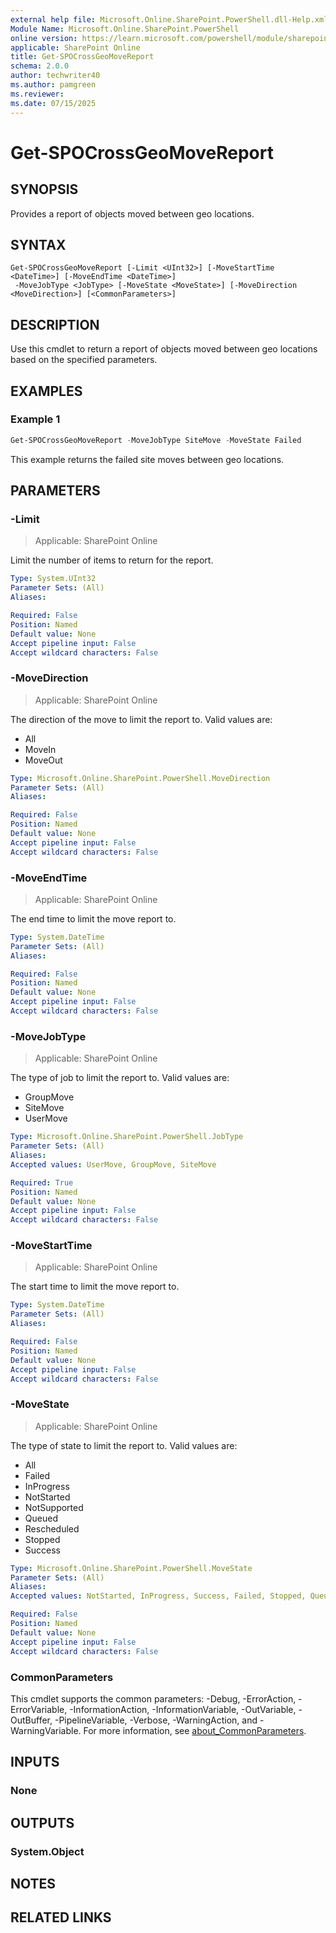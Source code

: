 ```yaml
---
external help file: Microsoft.Online.SharePoint.PowerShell.dll-Help.xml
Module Name: Microsoft.Online.SharePoint.PowerShell
online version: https://learn.microsoft.com/powershell/module/sharepoint-online/get-spocrossgeomovereport
applicable: SharePoint Online
title: Get-SPOCrossGeoMoveReport
schema: 2.0.0
author: techwriter40
ms.author: pamgreen
ms.reviewer:
ms.date: 07/15/2025
---
```


# Get-SPOCrossGeoMoveReport

## SYNOPSIS

Provides a report of objects moved between geo locations.

## SYNTAX

```
Get-SPOCrossGeoMoveReport [-Limit <UInt32>] [-MoveStartTime <DateTime>] [-MoveEndTime <DateTime>]
 -MoveJobType <JobType> [-MoveState <MoveState>] [-MoveDirection <MoveDirection>] [<CommonParameters>]
```

## DESCRIPTION

Use this cmdlet to return a report of objects moved between geo locations based on the specified parameters.

## EXAMPLES

### Example 1

```powershell
Get-SPOCrossGeoMoveReport -MoveJobType SiteMove -MoveState Failed
```

This example returns the failed site moves between geo locations.

## PARAMETERS

### -Limit

> Applicable: SharePoint Online

Limit the number of items to return for the report.

```yaml
Type: System.UInt32
Parameter Sets: (All)
Aliases:

Required: False
Position: Named
Default value: None
Accept pipeline input: False
Accept wildcard characters: False
```

### -MoveDirection

> Applicable: SharePoint Online

The direction of the move to limit the report to. Valid values are:

* All
* MoveIn
* MoveOut

```yaml
Type: Microsoft.Online.SharePoint.PowerShell.MoveDirection
Parameter Sets: (All)
Aliases:

Required: False
Position: Named
Default value: None
Accept pipeline input: False
Accept wildcard characters: False
```

### -MoveEndTime

> Applicable: SharePoint Online

The end time to limit the move report to.

```yaml
Type: System.DateTime
Parameter Sets: (All)
Aliases:

Required: False
Position: Named
Default value: None
Accept pipeline input: False
Accept wildcard characters: False
```

### -MoveJobType

> Applicable: SharePoint Online

The type of job to limit the report to. Valid values are:

* GroupMove
* SiteMove
* UserMove

```yaml
Type: Microsoft.Online.SharePoint.PowerShell.JobType
Parameter Sets: (All)
Aliases:
Accepted values: UserMove, GroupMove, SiteMove

Required: True
Position: Named
Default value: None
Accept pipeline input: False
Accept wildcard characters: False
```

### -MoveStartTime

> Applicable: SharePoint Online

The start time to limit the move report to.

```yaml
Type: System.DateTime
Parameter Sets: (All)
Aliases:

Required: False
Position: Named
Default value: None
Accept pipeline input: False
Accept wildcard characters: False
```

### -MoveState

> Applicable: SharePoint Online

The type of state to limit the report to. Valid values are:

* All
* Failed
* InProgress
* NotStarted
* NotSupported
* Queued
* Rescheduled
* Stopped
* Success

```yaml
Type: Microsoft.Online.SharePoint.PowerShell.MoveState
Parameter Sets: (All)
Aliases:
Accepted values: NotStarted, InProgress, Success, Failed, Stopped, Queued, NotSupported, Rescheduled, All

Required: False
Position: Named
Default value: None
Accept pipeline input: False
Accept wildcard characters: False
```

### CommonParameters

This cmdlet supports the common parameters: -Debug, -ErrorAction, -ErrorVariable, -InformationAction, -InformationVariable, -OutVariable, -OutBuffer, -PipelineVariable, -Verbose, -WarningAction, and -WarningVariable. For more information, see [about_CommonParameters](https://go.microsoft.com/fwlink/p/?LinkID=113216).

## INPUTS

### None

## OUTPUTS

### System.Object

## NOTES

## RELATED LINKS
